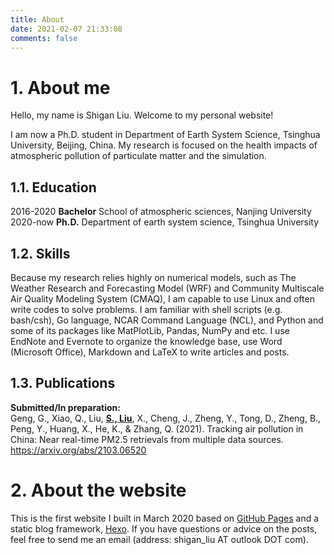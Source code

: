 ```yaml
---
title: About
date: 2021-02-07 21:33:08
comments: false
---
```


# 1. About me
Hello, my name is Shigan Liu. Welcome to my personal website!

I am now a Ph.D. student in Department of Earth System Science, Tsinghua University, Beijing, China. My research is focused on the health impacts of atmospheric pollution of particulate matter and the simulation.

## 1.1. Education
2016-2020 **Bachelor** School of atmospheric sciences, Nanjing University           
2020-now **Ph.D.** Department of earth system science, Tsinghua University

## 1.2. Skills
Because my research relies highly on numerical models, such as The Weather Research and Forecasting Model (WRF) and Community Multiscale Air Quality Modeling System (CMAQ), I am capable to use Linux and often write codes to solve problems. I am familiar with shell scripts (e.g. bash/csh), Go language, NCAR Command Language (NCL), and Python and some of its packages like MatPlotLib, Pandas, NumPy and etc. I use EndNote and Evernote to organize the knowledge base, use Word (Microsoft Office), Markdown and LaTeX to write articles and posts.

## 1.3. Publications
**Submitted/In preparation:**       
Geng, G., Xiao, Q., Liu, <u>**S., Liu**</u>, X., Cheng, J., Zheng, Y., Tong, D., Zheng, B., Peng, Y., Huang, X., He, K., & Zhang, Q. (2021). Tracking air pollution in China: Near real-time PM2.5 retrievals from multiple data sources. https://arxiv.org/abs/2103.06520

# 2. About the website
This is the first website I built in March 2020 based on [GitHub Pages](https://pages.github.com/) and a static blog framework, [Hexo](https://hexo.io/). If you have questions or advice on the posts, feel free to send me an email (address: shigan_liu AT outlook DOT com).
